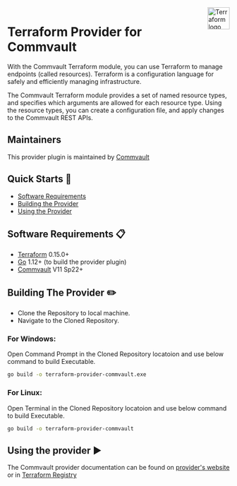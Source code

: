 <a href="https://terraform.io">
    <img src="https://cdn.rawgit.com/hashicorp/terraform-website/master/content/source/assets/images/logo-hashicorp.svg" alt="Terraform logo" title="Terraform" align="right" height="50" />
</a>

# Terraform Provider for Commvault

With the Commvault Terraform module, you can use Terraform to manage endpoints (called resources). Terraform is a configuration language for safely and efficiently managing infrastructure.

The Commvault Terraform module provides a set of named resource types, and specifies which arguments are allowed for each resource type. Using the resource types, you can create a configuration file, and apply changes to the Commvault REST APIs.

## Maintainers

This provider plugin is maintained by [Commvault](https://www.commvault.com/)

## Quick Starts :scroll:

 - [Software Requirements](#SoftwareRequirements)
 - [Building the Provider](#BuildProvider)
 - [Using the Provider](#using-the-provider)
 
## <a name ="SoftwareRequirements"></a> Software Requirements :clipboard:

-	[Terraform](https://www.terraform.io/downloads.html) 0.15.0+
-	[Go](https://golang.org/doc/install) 1.12+ (to build the provider plugin)
-   [Commvault](https://www.commvault.com/) V11 Sp22+

## <a name ="BuildProvider"></a> Building The Provider :pencil2:
- Clone the Repository to local machine. 
- Navigate to the Cloned Repository.

### For Windows:

Open Command Prompt in the Cloned Repository locatoion and use below command to build Executable.

```sh
go build -o terraform-provider-commvault.exe
```

### For Linux:

Open Terminal in the Cloned Repository locatoion and use below command to build Executable.

```sh
go build -o terraform-provider-commvault
```


## <a name ="using-the-provider"></a> Using the provider :arrow_forward:

The Commvault provider documentation can be found on [provider's website](https://documentation.commvault.com/11.23/essential/129185_commvault_terraform_module.html) or in [Terraform Registry](https://registry.terraform.io/providers/Commvault/commvault/latest/docs/index.html)
